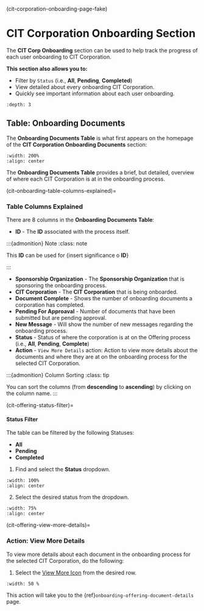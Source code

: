 
(cit-corporation-onboarding-page-fake)
# CIT Corporation Onboarding Section

The **CIT Corp Onboarding** section can be used to help track the progress of each user onboarding to CIT Corporation.

**This section also allows you to:**

- Filter by ``Status`` (i.e., **All**, **Pending**, **Completed**)
- View detailed about every onboarding CIT Corporation.
- Quickly see important information about each user onboarding.

```{contents} Table of Contents
:depth: 3
```

[comment]: <> (Review placemnent of Table of Contents)

## Table: Onboarding Documents

The **Onboarding Documents Table** is what first appears on the homepage of the **CIT Corporation Onboarding Docunents** section:

```{lazyfigure} ../../_static/solo_app/Document/CITCorpOnboarding/cit-corp-onboarding-homepage-table.webp
:width: 200%
:align: center
```

The **Onboarding Documents Table** provides a brief, but detailed, overview of where each CIT Corporation is at in the onboarding process.

(cit-onboarding-table-columns-explained)=
### Table Columns Explained

There are 8 columns in the **Onboarding Documents Table**:

- **ID** - The **ID** associated with the process itself.

:::{admonition} Note
:class: note

This **ID** can be used for {insert significance o **ID**}

:::

- **Sponsorship Organization** - The **Sponsorship Organization** that is sponsoring the onboarding process.
- **CIT Corporation**  - The **CIT Corporation** that is being onboarded.
- **Document Complete** - Shows the number of onboarding documents a corporation has completed.
- **Pending For Approaval** - Number of documents that have been submitted but are pending approval.
- **New Message** - Will show the number of new messages regarding the onboarding process.
- **Status** -  Status of where the corporation is at on the Offering process (i.e., **All**, **Pending**, **Complete**)
- **Action** - ``View More Details`` action: Action to view more details about the documents and where they are at on the onboarding process for the selected CIT Corporation.

:::{admonition} Column Sorting
:class: tip

You can sort the columns (from **descending** to **ascending**) by clicking on the column name.
:::

(cit-offering-status-filter)=
#### Status Filter

The table can be filtered by the following Statuses:

- **All**
- **Pending**
- **Completed**

1. Find and select the **Status** dropdown.

```{lazyfigure} ../../_static/solo_app/Document/CITCorpOffering/cit-corporations-offering-documents-status-location.webp
:width: 100%
:align: center
```

2. Select the desired status from the dropdown.

```{lazyfigure} ../../_static/solo_app/Document/universal/StatusDropdowns/all-pending-complete-status-dropdown-expaned-universal.webp
:width: 75%
:align: center
```


(cit-offering-view-more-details)=
### Action: View More Details

To view more details about each document in the onboarding process for the selected CIT Corporation, do the following:

1. Select the [View More Icon](#view-more-icon) from the desired row. 

```{lazyfigure} ../../_static/solo_app/Document/CITCorpOnboarding/ViewMoreDetails/view-more-details-cit-onboarding.webp
:width: 50 %
```

This action will take you to the {ref}`onboarding-offering-document-details` page.
